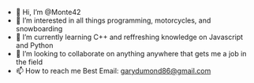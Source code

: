 - 👋 Hi, I’m @Monte42
- 👀 I’m interested in all things programming, motorcycles, and snowboarding
- 🌱 I’m currently learning C++ and reffreshing knowledge on Javascript and Python
- 💞️ I’m looking to collaborate on anything anywhere that gets me a job in the field
- 📫 How to reach me Best Email: garydumond86@gmail.com

<!---
Monte42/Monte42 is a ✨ special ✨ repository because its `README.md` (this file) appears on your GitHub profile.
You can click the Preview link to take a look at your changes.
--->
